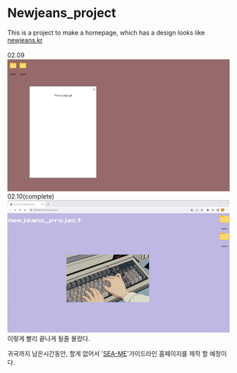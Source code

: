 # Newjeans_project

This is a project to make a homepage, which has a design looks like 
<a href="https://newjeans.kr">newjeans.kr</a>
<br><br>
02.09<br>
<img src="daily_result/02.09.jpg" width="600" height="300"><br>
02.10(complete)<br>
<img src="daily_result/complete.gif" width="600" height="300">
<br>이렇게 빨리 끝나게 될줄 몰랐다.<br>

귀국까지 남은시간동안, 할게 없어서 '<a href="https://github.com/jun-yub-kim/SEA-ME.github.io">SEA-ME</a>'가이드라인 홈페이지를 제작 할 예정이다.
